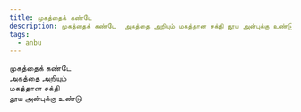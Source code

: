 ```yaml
---
title: முகத்தைக் கண்டே
description: முகத்தைக் கண்டே  அகத்தை அறியும் மகத்தான சக்தி தூய அன்புக்கு உண்டு.
tags:
  - anbu
---
```


முகத்தைக் கண்டே  
அகத்தை அறியும்  
மகத்தான சக்தி  
தூய அன்புக்கு உண்டு
